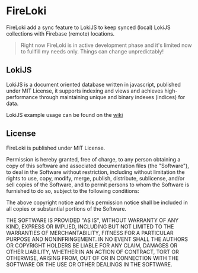 # FireLoki

FireLoki add a sync feature to LokiJS to keep synced (local) LokiJS collections with Firebase (remote) locations.
> Right now FireLoki is in active development phase and it's limited now to fullfill my needs only.
> Things can change unpredictably!


## LokiJS

LokiJS is a document oriented database written in javascript, published under MIT License, it supports indexing and views and achieves high-performance through maintaining unique and binary indexes (indices) for data.

LokiJS example usage can be found on the [wiki](https://github.com/techfort/LokiJS/wiki)

## License

FireLoki is published under MIT License.

Permission is hereby granted, free of charge, to any person obtaining a copy of this software and associated documentation files (the "Software"), to deal in the Software without restriction, including without limitation the rights to use, copy, modify, merge, publish, distribute, sublicense, and/or sell copies of the Software, and to permit persons to whom the Software is furnished to do so, subject to the following conditions:

The above copyright notice and this permission notice shall be included in all copies or substantial portions of the Software.

THE SOFTWARE IS PROVIDED "AS IS", WITHOUT WARRANTY OF ANY KIND, EXPRESS OR IMPLIED, INCLUDING BUT NOT LIMITED TO THE WARRANTIES OF MERCHANTABILITY, FITNESS FOR A PARTICULAR PURPOSE AND NONINFRINGEMENT. IN NO EVENT SHALL THE AUTHORS OR COPYRIGHT HOLDERS BE LIABLE FOR ANY CLAIM, DAMAGES OR OTHER LIABILITY, WHETHER IN AN ACTION OF CONTRACT, TORT OR OTHERWISE, ARISING FROM, OUT OF OR IN CONNECTION WITH THE SOFTWARE OR THE USE OR OTHER DEALINGS IN THE SOFTWARE.
